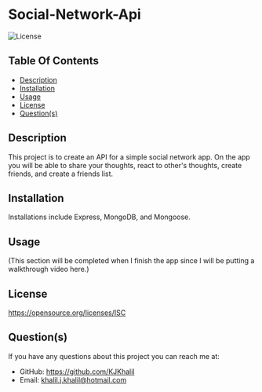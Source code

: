 # Social-Network-Api

  ![License](https://img.shields.io/badge/License-ISC-red.svg)

  ## Table Of Contents
  * [Description](#description)
  * [Installation](#installation)
  * [Usage](#usage)
  * [License](#license)
  * [Question(s)](#questions)

  ## Description
  This project is to create an API for a simple social network app. On the app you will be able to share your thoughts, react to other's thoughts, create friends, and create a friends list.

  ## Installation
  Installations include Express, MongoDB, and Mongoose.

  ## Usage
  (This section will be completed when I finish the app since I will be putting a walkthrough video here.)

  ## License
  https://opensource.org/licenses/ISC

  ## Question(s)
  If you have any questions about this project you can reach me at:
  * GitHub: https://github.com/KJKhalil
  * Email: khalil.j.khalil@hotmail.com
